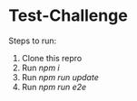 # Test-Challenge

Steps to run:
1) Clone this repro
2) Run *npm i*
3) Run *npm run update*
4) Run *npm run e2e*

 
